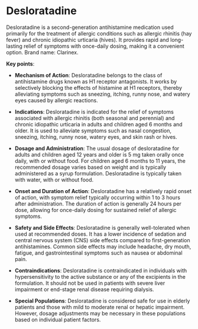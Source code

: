 <!--
source: gpt-3 + jph editing
brands: Clarinex
tags: antihistamines
-->

# Desloratadine

Desloratadine is a second-generation antihistamine medication used primarily for the treatment of allergic conditions such as allergic rhinitis (hay fever) and chronic idiopathic urticaria (hives). It provides rapid and long-lasting relief of symptoms with once-daily dosing, making it a convenient option. Brand name: Clarinex.

**Key points**:

* **Mechanism of Action**: Desloratadine belongs to the class of antihistamine drugs known as H1 receptor antagonists. It works by selectively blocking the effects of histamine at H1 receptors, thereby alleviating symptoms such as sneezing, itching, runny nose, and watery eyes caused by allergic reactions.

* **Indications**: Desloratadine is indicated for the relief of symptoms associated with allergic rhinitis (both seasonal and perennial) and chronic idiopathic urticaria in adults and children aged 6 months and older. It is used to alleviate symptoms such as nasal congestion, sneezing, itching, runny nose, watery eyes, and skin rash or hives.

* **Dosage and Administration**: The usual dosage of desloratadine for adults and children aged 12 years and older is 5 mg taken orally once daily, with or without food. For children aged 6 months to 11 years, the recommended dosage varies based on weight and is typically administered as a syrup formulation. Desloratadine is typically taken with water, with or without food.

* **Onset and Duration of Action**: Desloratadine has a relatively rapid onset of action, with symptom relief typically occurring within 1 to 3 hours after administration. The duration of action is generally 24 hours per dose, allowing for once-daily dosing for sustained relief of allergic symptoms.

* **Safety and Side Effects**: Desloratadine is generally well-tolerated when used at recommended doses. It has a lower incidence of sedation and central nervous system (CNS) side effects compared to first-generation antihistamines. Common side effects may include headache, dry mouth, fatigue, and gastrointestinal symptoms such as nausea or abdominal pain.

* **Contraindications**: Desloratadine is contraindicated in individuals with hypersensitivity to the active substance or any of the excipients in the formulation. It should not be used in patients with severe liver impairment or end-stage renal disease requiring dialysis.

* **Special Populations**: Desloratadine is considered safe for use in elderly patients and those with mild to moderate renal or hepatic impairment. However, dosage adjustments may be necessary in these populations based on individual patient factors.
